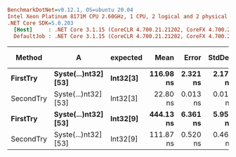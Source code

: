 ``` ini

BenchmarkDotNet=v0.12.1, OS=ubuntu 20.04
Intel Xeon Platinum 8171M CPU 2.60GHz, 1 CPU, 2 logical and 2 physical cores
.NET Core SDK=5.0.203
  [Host]     : .NET Core 3.1.15 (CoreCLR 4.700.21.21202, CoreFX 4.700.21.21402), X64 RyuJIT
  DefaultJob : .NET Core 3.1.15 (CoreCLR 4.700.21.21202, CoreFX 4.700.21.21402), X64 RyuJIT


```
|    Method |                    A | expected |      Mean |    Error |   StdDev |  Gen 0 | Gen 1 | Gen 2 | Allocated |
|---------- |--------------------- |--------- |----------:|---------:|---------:|-------:|------:|------:|----------:|
|  **FirstTry** | **Syste(...)nt32] [53]** | **Int32[3]** | **116.98 ns** | **2.321 ns** | **2.171 ns** | **0.0088** |     **-** |     **-** |     **168 B** |
| SecondTry | Syste(...)nt32] [53] | Int32[3] |  22.80 ns | 0.013 ns | 0.012 ns |      - |     - |     - |         - |
|  **FirstTry** | **Syste(...)nt32] [53]** | **Int32[9]** | **444.13 ns** | **6.361 ns** | **5.950 ns** | **0.0353** |     **-** |     **-** |     **664 B** |
| SecondTry | Syste(...)nt32] [53] | Int32[9] | 111.87 ns | 0.520 ns | 0.461 ns |      - |     - |     - |         - |
